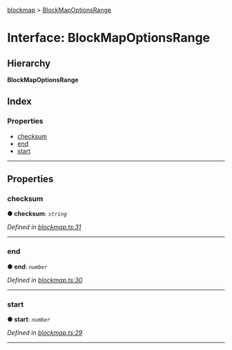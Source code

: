 [blockmap](../README.md) > [BlockMapOptionsRange](../interfaces/blockmapoptionsrange.md)

# Interface: BlockMapOptionsRange

## Hierarchy

**BlockMapOptionsRange**

## Index

### Properties

* [checksum](blockmapoptionsrange.md#checksum)
* [end](blockmapoptionsrange.md#end)
* [start](blockmapoptionsrange.md#start)

---

## Properties

<a id="checksum"></a>

###  checksum

**● checksum**: *`string`*

*Defined in [blockmap.ts:31](https://github.com/balena-io-modules/blockmap/blob/cb9fb56/lib/blockmap.ts#L31)*

___
<a id="end"></a>

###  end

**● end**: *`number`*

*Defined in [blockmap.ts:30](https://github.com/balena-io-modules/blockmap/blob/cb9fb56/lib/blockmap.ts#L30)*

___
<a id="start"></a>

###  start

**● start**: *`number`*

*Defined in [blockmap.ts:29](https://github.com/balena-io-modules/blockmap/blob/cb9fb56/lib/blockmap.ts#L29)*

___

